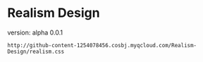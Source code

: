 # Realism Design

version: alpha 0.0.1

```
http://github-content-1254078456.cosbj.myqcloud.com/Realism-Design/realism.css
```